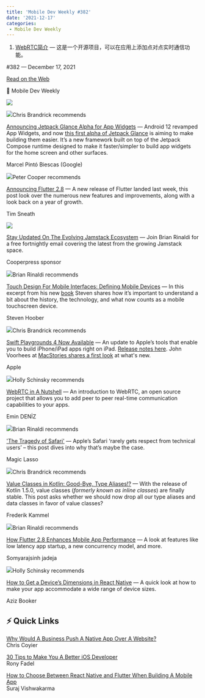 ```yaml
---
title: 'Mobile Dev Weekly #382'
date: '2021-12-17'
categories:
 - Mobile Dev Weekly
---
```


1. [WebRTC简介](./webrtc.md) — 这是一个开源项目，可以在应用上添加点对点实时通信功能。

#​382 — December 17, 2021

[Read on the Web](https://mobiledevweekly.com/link/117722/web)

📱 Mobile Dev Weekly

[![](https://res.cloudinary.com/cpress/image/upload/w_1280,e_sharpen:60/v1639741201/anowj94yonweztcrenmn.png)](https://mobiledevweekly.com/link/117723/web)

![](https://cooperpress.s3.amazonaws.com/chrisbrandrick.png)Chris Brandrick recommends

[Announcing Jetpack Glance Alpha for App Widgets](https://mobiledevweekly.com/link/117723/web) — Android 12 revamped App Widgets, and now [this first alpha of Jetpack Glance](https://mobiledevweekly.com/link/117724/web) is aiming to make building them easier. It’s a new framework built on top of the Jetpack Compose runtime designed to make it faster/simpler to build app widgets for the home screen and other surfaces.

Marcel Pintó Biescas (Google)

![](https://cooperpress.s3.amazonaws.com/peterc.png)Peter Cooper recommends

[Announcing Flutter 2.8](https://mobiledevweekly.com/link/117725/web) — A new release of Flutter landed last week, this post look over the numerous new features and improvements, along with a look back on a year of growth.

Tim Sneath

[![](https://jamstack.email/images/jamlogo.png)](https://mobiledevweekly.com/link/117726/web)

[Stay Updated On The Evolving Jamstack Ecosystem](https://mobiledevweekly.com/link/117726/web) — Join Brian Rinaldi for a free fortnightly email covering the latest from the growing Jamstack space.

Cooperpress sponsor

![](https://cooperpress.s3.amazonaws.com/remotesynth.png)Brian Rinaldi recommends

[Touch Design For Mobile Interfaces: Defining Mobile Devices](https://mobiledevweekly.com/link/117727/web) — In this excerpt from his new [book](https://mobiledevweekly.com/link/117728/web) Steven shares how it’s important to understand a bit about the history, the technology, and what now counts as a mobile touchscreen device.

Steven Hoober

![](https://cooperpress.s3.amazonaws.com/chrisbrandrick.png)Chris Brandrick recommends

[Swift Playgrounds 4 Now Available](https://mobiledevweekly.com/link/117729/web) — An update to Apple’s tools that enable you to build iPhone/iPad apps right on iPad. [Release notes here](https://mobiledevweekly.com/link/117730/web). John Voorhees at [MacStories shares a first look](https://mobiledevweekly.com/link/117789/web) at what's new.

Apple

![](https://cooperpress.s3.amazonaws.com/devgirlfl.png)Holly Schinsky recommends

[WebRTC in A Nutshell](https://mobiledevweekly.com/link/117731/web) — An introduction to WebRTC, an open source project that allows you to add peer to peer real-time communication capabilities to your apps.

Emin DENİZ

![](https://cooperpress.s3.amazonaws.com/remotesynth.png)Brian Rinaldi recommends

['The Tragedy of Safari'](https://mobiledevweekly.com/link/117732/web) — Apple’s Safari ‘rarely gets respect from technical users’ – this post dives into why that’s maybe the case.

Magic Lasso

![](https://cooperpress.s3.amazonaws.com/chrisbrandrick.png)Chris Brandrick recommends

[Value Classes in Kotlin: Good-Bye, Type Aliases!?](https://mobiledevweekly.com/link/117733/web) — With the release of Kotlin 1.5.0, value classes (_formerly known as inline classes_) are finally stable. This post asks whether we should now drop all our type aliases and data classes in favor of value classes?

Frederik Kammel

![](https://cooperpress.s3.amazonaws.com/remotesynth.png)Brian Rinaldi recommends

[How Flutter 2.8 Enhances Mobile App Performance](https://mobiledevweekly.com/link/117734/web) — A look at features like low latency app startup, a new concurrency model, and more.

Somyarajsinh jadeja

![](https://cooperpress.s3.amazonaws.com/devgirlfl.png)Holly Schinsky recommends

[How to Get a Device’s Dimensions in React Native](https://mobiledevweekly.com/link/117735/web) — A quick look at how to make your app accommodate a wide range of device sizes.

Aziz Booker

⚡️ Quick Links
--------------

[Why Would A Business Push A Native App Over A Website?](https://mobiledevweekly.com/link/117736/web)  
Chris Coyier

[30 Tips to Make You A Better iOS Developer](https://mobiledevweekly.com/link/117737/web)  
Rony Fadel

[How to Choose Between React Native and Flutter When Building A Mobile App](https://mobiledevweekly.com/link/117738/web)  
Suraj Vishwakarma